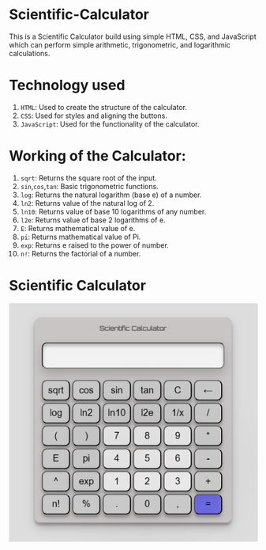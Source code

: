 # Scientific-Calculator
This is a Scientific Calculator build using simple HTML, CSS, and JavaScript which can perform simple arithmetic, trigonometric, and logarithmic calculations.

# Technology used
1. `HTML`: Used to create the structure of the calculator.
2. `CSS`: Used for styles and aligning the buttons.
3. `JavaScript`: Used for the functionality of the calculator.

# Working of the Calculator:
1. `sqrt`: Returns the square root of the input.
2. `sin`,`cos`,`tan`: Basic trigonometric functions.
3. `log`: Returns the natural logarithm (base e) of a number.
4. `ln2`: Returns value of the natural log of 2.
5. `ln10`: Returns value of base 10 logarithms of any number.
6. `l2e`: Returns value of base 2 logarithms of e.
7. `E`: Returns mathematical value of e.
8. `pi`: Returns mathematical value of Pi.
9. `exp`: Returns e raised to the power of number.
10. `n!`: Returns the factorial of a number.

# Scientific Calculator
![img](/images/calculator.png)
